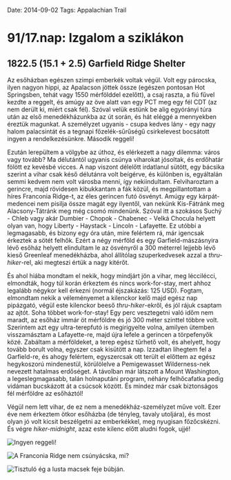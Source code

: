 Date: 2014-09-02
Tags: Appalachian Trail

# 91/17.nap: Izgalom a sziklákon

## 1822.5 (15.1 + 2.5) Garfield Ridge Shelter

Az esőházban egészen szimpi emberkék voltak végül. Volt egy párocska, ilyen nagyon hippi, az Apalacson jöttek össze (egészen pontosan Hot Springsben, tehát vagy 1550 mérfölddel ezelőtt), a csaj raszta, a fiú fűvel kezdte a reggelt, és amúgy az öve alatt van egy PCT meg egy fél CDT (az nem derült ki, miért csak fél). Szóval velük estünk be alig egyórányi túra után az első menedékházunkba az út során, és hát eléggé a mennyekben éreztük magunkat. A személyzet ugyanis - csupa kedves lány - egy nagy halom palacsintát és a tegnapi főzelék-sűrűségű csirkelevest bocsátott ingyen a rendelkezésünkre. Második reggeli!

Ezután lerepültem a völgybe az úthoz, és elérkezett a nagy dilemma: város vagy tovább? Ma délutántól ugyanis csúnya viharokat jósoltak, és erdőhatár fölött ez kevésbé vicces. A nap viszont délelőtt irdatlanul sütött, egy bácsika szerint a vihar csak késő délutánra volt beígérve, és különben is, egyáltalán semmi kedvem nem volt városba menni, így nekiindultam. Felviharoztam a gerincre, majd rövidesen kibukkantam a fák közül, és megpillantottam a híres Franconia Ridge-t, az éles gerincen futó ösvényt. Amúgy egy kárpát-medencei nem pisilja össze magát egy ilyentől, van nekünk Kis-Fátránk meg Alacsony-Tátránk meg még csomó mindenünk. Szóval itt a szokásos Suchý - Chleb vagy akár Dumbier - Chopok - Chabenec - Velká Chocula helyett olyan van, hogy Liberty - Haystack - Lincoln - Lafayette. Ez utóbbi a legmagasabb, és bizony egy óra után, mire felértem rá, már igencsak érkeztek a sötét felhők. Ezért a négy mérföld és egy Garfield-mászásnyira lévő esőház helyett elindultam le az ösvényről a 300 méterrel lejjebb lévő kieső Greenleaf menedékházba, ahol állítólag szuperkedvesek azzal a *thru-hiker*-rel, aki megteszi értük a nagy kitérőt.

És ahol hiába mondtam el nekik, hogy mindjárt jön a vihar, meg léccilécci, elmondták, hogy túl korán érkeztem és nincs work-for-stay, mert ahhoz legalább négykor kell érkezni (normál éjszakázás: 125 USD). Fogtam, elmondtam nekik a véleményemet a kilenckor kelő majd egész nap pipázgató, végül este kilenckor beeső *thru-hiker*-ekről, és jól rájuk csaptam az ajtót. Soha többet work-for-stay! Egy perc vesztegetni való időm nem maradt, az esőház immár öt mérföldre és jó 300 méter szinttel többre volt. Szerintem azt egy ultra-terepfutó is megirigyelte volna, amilyen ütemben visszamásztam a Lafayette-re, majd újra lefele a gerincen a törpefenyők közé. Zabáltam a mérföldeket, a terep egész tűrhető volt, és ahelyett, hogy tovább borult volna, egyszer csak kisütött a nap. Izzadtan lihegtem fel a Garfield-re, és ahogy felértem, egyszercsak ott terült el előttem az egész hegykoszorú mindenestül, körülölelve a Pemigewasset Wilderness-nek nevezett hatalmas erdőséget. A távolban már látszott a Mount Washington, a legeslegmagasabb, talán holnaputáni program, néhány felhőcafatka pedig vidáman bucskázott át a csúcsok között. És mindez már csak biztonságos fél mérföldre az esőháztól!

Végül nem lett vihar, de ez nem a menedékház-személyzet műve volt. Ezer éve nem érkeztem ötkor esőházba (de tényleg, tavaly utoljára), és most olyan jó volt kicsit beszélgetni az emberkékkel, meg nyugisan főzőcskézni. És végre *hiker-midnight*, azaz este kilenc előtt aludni fogok, ujjé!

![Ingyen reggeli!](https://lh3.googleusercontent.com/-hj_IMHUa4gk/VDWns8qzD8I/AAAAAAAAIJE/caWES-ijt8s/s1152-Ic42/140902_084032.jpg)

![A Franconia Ridge nem csúnyácska, mi?](https://lh3.googleusercontent.com/-FjSnRFew_6s/VDWntWWs9gI/AAAAAAAAIJM/Ua8-sDTAgyI/s1152-Ic42/140902_125338.jpg)

![Tisztuló ég a lusta macsek feje búbján.](https://lh3.googleusercontent.com/-xoeyOAq_KN8/VDWntjPTODI/AAAAAAAAIJc/XDsJV4mxIeY/s1152-Ic42/140902_162534.jpg)